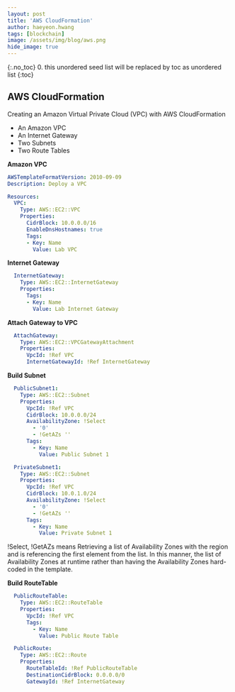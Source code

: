 ```yaml
---
layout: post
title: 'AWS CloudFormation' 
author: haeyeon.hwang
tags: [blockchain]
image: /assets/img/blog/aws.png
hide_image: true
---
```


{:.no_toc}
0. this unordered seed list will be replaced by toc as unordered list
{:toc}

## AWS CloudFormation

Creating an Amazon Virtual Private Cloud (VPC) with AWS CloudFormation  
- An Amazon VPC
- An Internet Gateway
- Two Subnets
- Two Route Tables

**Amazon VPC**  
~~~yaml
AWSTemplateFormatVersion: 2010-09-09
Description: Deploy a VPC

Resources:
  VPC:
    Type: AWS::EC2::VPC
    Properties:
      CidrBlock: 10.0.0.0/16
      EnableDnsHostnames: true
      Tags:
      - Key: Name
        Value: Lab VPC
~~~

**Internet Gateway**  
~~~yaml
  InternetGateway:
    Type: AWS::EC2::InternetGateway
    Properties:
      Tags:
      - Key: Name
        Value: Lab Internet Gateway
~~~

**Attach Gateway to VPC**  
~~~yaml
  AttachGateway:
    Type: AWS::EC2::VPCGatewayAttachment
    Properties:
      VpcId: !Ref VPC
      InternetGatewayId: !Ref InternetGateway
~~~

**Build Subnet**  
~~~yaml
  PublicSubnet1:
    Type: AWS::EC2::Subnet
    Properties:
      VpcId: !Ref VPC
      CidrBlock: 10.0.0.0/24
      AvailabilityZone: !Select
        - '0'
        - !GetAZs ''
      Tags:
        - Key: Name
          Value: Public Subnet 1

  PrivateSubnet1:
    Type: AWS::EC2::Subnet
    Properties:
      VpcId: !Ref VPC
      CidrBlock: 10.0.1.0/24
      AvailabilityZone: !Select
        - '0'
        - !GetAZs ''
      Tags:
        - Key: Name
          Value: Private Subnet 1
~~~

!Select, !GetAZs means
Retrieving a list of Availability Zones with the region and is referencing the first element from the list.
In this manner, the list of Availability Zones at runtime rather than having the Availability Zones hard-coded in the template.

**Build RouteTable**  
~~~yaml
  PublicRouteTable:
    Type: AWS::EC2::RouteTable
    Properties:
      VpcId: !Ref VPC
      Tags:
        - Key: Name
          Value: Public Route Table

  PublicRoute:
    Type: AWS::EC2::Route
    Properties:
      RouteTableId: !Ref PublicRouteTable
      DestinationCidrBlock: 0.0.0.0/0
      GatewayId: !Ref InternetGateway
~~~

